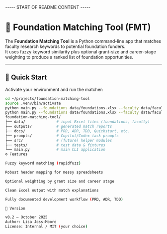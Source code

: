----- START OF README CONTENT -----
# 🧠 Foundation Matching Tool (FMT)

The **Foundation Matching Tool** is a Python command-line app that matches faculty research keywords to potential foundation funders.  
It uses fuzzy keyword similarity plus optional grant-size and career-stage weighting to produce a ranked list of foundation opportunities.

---

## 🚀 Quick Start

Activate your environment and run the matcher:

```bash
cd ~/projects/foundation-matching-tool
source .venv/bin/activate
python main.py --foundations data/foundations.xlsx --faculty data/faculty.xlsx --out outputs/matches.xlsx --score-threshold 60
python main.py --foundations data/foundations.xlsx --faculty data/faculty.xlsx --out outputs/matches_weighted.xlsx --use-weights
foundation-matching-tool/
├── data/              # input Excel files (foundations, faculty)
├── outputs/           # generated match reports
├── docs/              # PRD, ADR, TDD, Quickstart, etc.
├── prompts/           # Copilot/Codex task prompts
├── src/               # (future) helper modules
├── tests/             # test data & fixtures
└── main.py            # main CLI application
⚙️ Features

Fuzzy keyword matching (rapidfuzz)

Robust header mapping for messy spreadsheets

Optional weighting by grant size and career stage

Clean Excel output with match explanations

Fully documented development workflow (PRD, ADR, TDD)

🧩 Version

v0.2 — October 2025
Author: Lisa Joss-Moore
License: Internal / MIT (your choice)